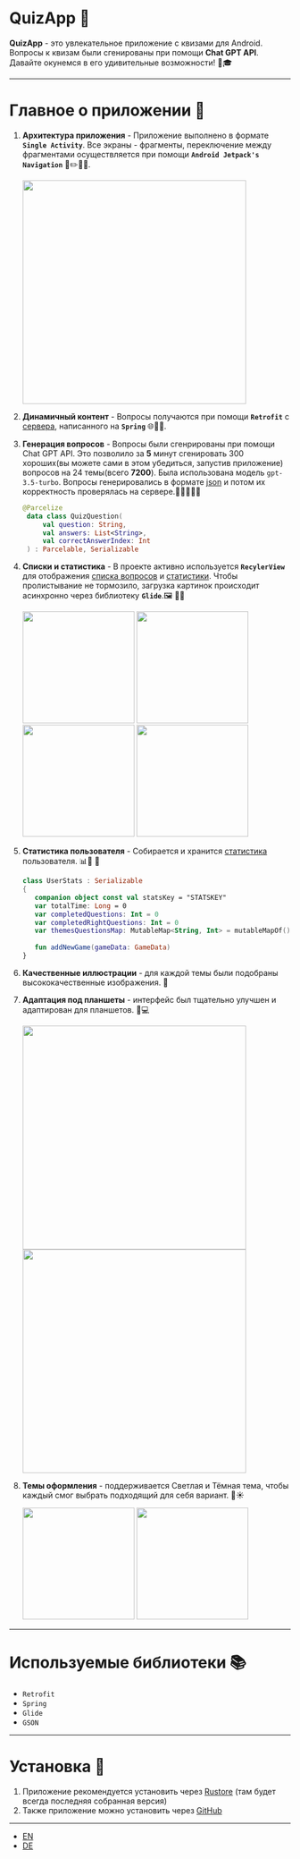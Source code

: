 # QuizApp 🎉
**QuizApp** - это увлекательное приложение с квизами для Android. Вопросы к квизам были сгенированы при помощи **Chat GPT API**. Давайте окунемся в его удивительные возможности! 🧠🎓

------
# Главное о приложении 👑
1. **Архитектура приложения** - Приложение выполнено в формате **`Single Activity`**. Все экраны - фрагменты, переключение между фрагментами осуществляется при помощи **`Android Jetpack's Navigation`** 📐✏️👷‍♀️.
   
   <img src="https://github.com/quqveik1/QuizApp/assets/64206443/aefb478e-070d-402b-a7b7-89ddb7af8a87" width="400">

3. **Динамичный контент** - Вопросы получаются при помощи **`Retrofit`** с [сервера](https://github.com/quqveik1/QuizServer), написанного на **`Spring`** 🌐🔗🌱.
4. **Генерация вопросов** - Вопросы были сгенрированы при помощи Chat GPT API. Это позволило за **5** минут сгенировать 300 хороших(вы можете сами в этом убедиться, запустив приложение) вопросов на 24 темы(всего **7200**). Была использована модель `gpt-3.5-turbo`. Вопросы генeрировались в формате [json](https://github.com/quqveik1/QuizApp/blob/main/app/src/main/java/com/kurlic/quizapp/game/QuizQuestion.kt) и потом их корректность проверялась на сервере.👨🏼‍🎓🏅📃
   ```kotlin
   @Parcelize
    data class QuizQuestion(
        val question: String,
        val answers: List<String>,
        val correctAnswerIndex: Int
    ) : Parcelable, Serializable
   ```
5. **Списки и статистика** - В проекте активно используется **`RecylerView`** для отображения [списка вопросов](https://github.com/quqveik1/QuizApp/blob/main/app/src/main/java/com/kurlic/quizapp/home/HomeFragment.kt) и [статистики](https://github.com/quqveik1/QuizApp/blob/main/app/src/main/java/com/kurlic/quizapp/stats/UserStatsFragment.kt).
   Чтобы пролистывание не тормозило, загрузка картинок происходит асинхронно через библиотеку **`Glide`**.🖼  📇📸
   
   <img src="https://github.com/quqveik1/QuizApp/assets/64206443/3246683a-c5d7-485f-9764-031d401f34f3" width="200">
   <img src="https://github.com/quqveik1/QuizApp/assets/64206443/bfa86b19-670f-475d-82fa-10ec9c02a6ac" width="200">
   <img src="https://github.com/quqveik1/QuizApp/assets/64206443/7e3ac36c-1eaf-498b-952a-6fec4efccec9" width="200">
   <img src="https://github.com/quqveik1/QuizApp/assets/64206443/17f1cc51-91ad-40be-95d4-7d64837f3443" width="200">

6. **Статистика пользователя** - Собирается и хранится [статистика](https://github.com/quqveik1/QuizApp/blob/main/app/src/main/java/com/kurlic/quizapp/stats/UserStats.kt) пользователя. 📊🔬 🧾
   ```kotlin
   class UserStats : Serializable
   {
      companion object const val statsKey = "STATSKEY"
      var totalTime: Long = 0
      var completedQuestions: Int = 0
      var completedRightQuestions: Int = 0
      var themesQuestionsMap: MutableMap<String, Int> = mutableMapOf()
  
      fun addNewGame(gameData: GameData)
   }
   ```
7. **Качественные иллюстрации** - для каждой темы были подобраны высококачественные изображения. 🎨
8. **Адаптация под планшеты** - интерфейс был тщательно улучшен и адаптирован для планшетов. 📱💻
   
    <img src="https://github.com/quqveik1/QuizApp/assets/64206443/2b9a90ac-c22d-41fc-8865-e65b213d8211" width="400">
    <img src="https://github.com/quqveik1/QuizApp/assets/64206443/f9767e20-43ea-4f2b-a948-85f4f38e1497" width="400">
9. **Темы оформления** - поддерживается Светлая и Тёмная тема, чтобы каждый смог выбрать подходящий для себя вариант. 🌙☀️
   
   <img src="https://github.com/quqveik1/QuizApp/assets/64206443/b3fa60cd-e6e9-4e44-b4bd-c0721e2461fd" width="200">
   <img src="https://github.com/quqveik1/QuizApp/assets/64206443/62bd03c8-e61d-492e-bc9b-b0bc4a7d9ccd" width="200">

---
# Используемые библиотеки 📚
- `Retrofit`
- `Spring`
- `Glide`
- `GSON`
----
# Установка 📲
1. Приложение рекомендуется установить через [Rustore](https://apps.rustore.ru/app/com.kurlic.quizapp) (там будет всегда последняя собранная версия)
2. Также приложение можно установить через [GitHub](https://github.com/quqveik1/QuizApp/releases/latest)

----
- [EN](https://github.com/quqveik1/QuizApp/blob/main/README_EN.md)
- [DE](https://github.com/quqveik1/QuizApp/blob/main/README_DE.md)



    
   
